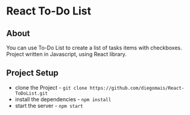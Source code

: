 # React To-Do List

## About

You can use To-Do List to create a list of tasks items with checkboxes. Project written in Javascript, using React library. 

## Project Setup

* clone the Project - `git clone https://github.com/diegomais/React-ToDoList.git`
* install the dependencies - `npm install`
* start the server - `npm start`
